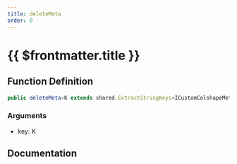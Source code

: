 ```yaml
---
title: deleteMeta
order: 0
---
```


# {{ $frontmatter.title }}

## Function Definition

```ts
public deleteMeta<K extends shared.ExtractStringKeys<ICustomColshapeMeta>>(key: K): void;
```

### Arguments

* key: K

## Documentation

<!--@include: ./parts/deleteMeta.md-->
